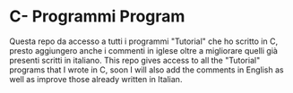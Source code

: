 # C- Programmi Program
Questa repo da accesso a tutti i programmi "Tutorial" che ho scritto in C, presto aggiungero anche i commenti in iglese oltre a migliorare quelli già presenti scritti in italiano.
This repo gives access to all the "Tutorial" programs that I wrote in C, soon I will also add the comments in English as well as improve those already written in Italian.
